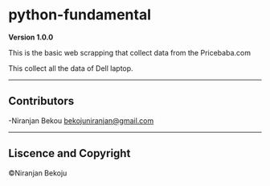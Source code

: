 # python-fundamental
**Version 1.0.0**

This is the basic web scrapping that collect data from the Pricebaba.com

This collect all the data of Dell laptop.

---
## Contributors

-Niranjan Bekou <bekojuniranjan@gmail.com>

---

## Liscence and Copyright
©Niranjan Bekoju